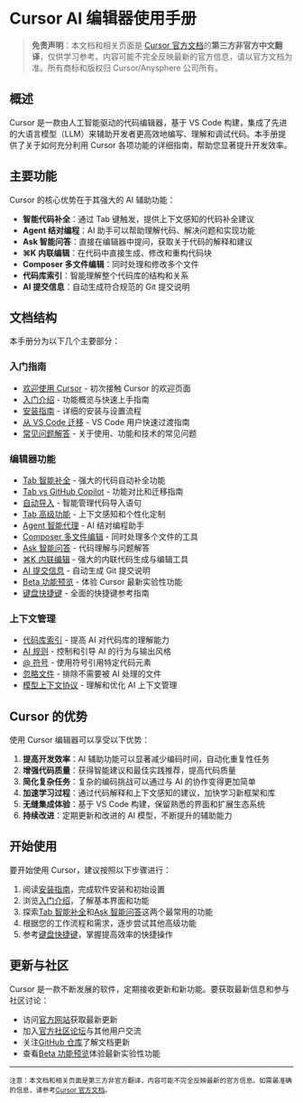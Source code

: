 # Cursor AI 编辑器使用手册

> **免责声明**：本文档和相关页面是 [Cursor 官方文档](https://docs.cursor.com)的**第三方非官方中文翻译**，仅供学习参考。内容可能不完全反映最新的官方信息，请以官方文档为准。所有商标和版权归 Cursor/Anysphere 公司所有。

## 概述

Cursor 是一款由人工智能驱动的代码编辑器，基于 VS Code 构建，集成了先进的大语言模型（LLM）来辅助开发者更高效地编写、理解和调试代码。本手册提供了关于如何充分利用 Cursor 各项功能的详细指南，帮助您显著提升开发效率。

## 主要功能

Cursor 的核心优势在于其强大的 AI 辅助功能：

- **智能代码补全**：通过 Tab 键触发，提供上下文感知的代码补全建议
- **Agent 结对编程**：AI 助手可以帮助理解代码、解决问题和实现功能
- **Ask 智能问答**：直接在编辑器中提问，获取关于代码的解释和建议
- **⌘K 内联编辑**：在代码中直接生成、修改和重构代码块
- **Composer 多文件编辑**：同时处理和修改多个文件
- **代码库索引**：智能理解整个代码库的结构和关系
- **AI 提交信息**：自动生成符合规范的 Git 提交说明

## 文档结构

本手册分为以下几个主要部分：

### 入门指南

- [欢迎使用 Cursor](/ai/cursor/welcome) - 初次接触 Cursor 的欢迎页面
- [入门介绍](/ai/cursor/introduction) - 功能概览与快速上手指南
- [安装指南](/ai/cursor/install) - 详细的安装与设置流程
- [从 VS Code 迁移](/ai/cursor/migrate-vscode) - VS Code 用户快速过渡指南
- [常见问题解答](/ai/cursor/faq) - 关于使用、功能和技术的常见问题

### 编辑器功能

- [Tab 智能补全](/ai/cursor/tab) - 强大的代码自动补全功能
- [Tab vs GitHub Copilot](/ai/cursor/tab-vs-copilot) - 功能对比和迁移指南
- [自动导入](/ai/cursor/auto-import) - 智能管理代码导入语句
- [Tab 高级功能](/ai/cursor/tab-advanced) - 上下文感知和个性化定制
- [Agent 智能代理](/ai/cursor/agent) - AI 结对编程助手
- [Composer 多文件编辑](/ai/cursor/composer) - 同时处理多个文件的工具
- [Ask 智能问答](/ai/cursor/ask) - 代码理解与问题解答
- [⌘K 内联编辑](/ai/cursor/cmd-k) - 强大的内联代码生成与编辑工具
- [AI 提交信息](/ai/cursor/commit) - 自动生成 Git 提交说明
- [Beta 功能预览](/ai/cursor/beta) - 体验 Cursor 最新实验性功能
- [键盘快捷键](/ai/cursor/shortcuts) - 全面的快捷键参考指南

### 上下文管理

- [代码库索引](/ai/cursor/codebase-indexing) - 提高 AI 对代码库的理解能力
- [AI 规则](/ai/cursor/rules-for-ai) - 控制和引导 AI 的行为与输出风格
- [@ 符号](/ai/cursor/symbols) - 使用符号引用特定代码元素
- [忽略文件](/ai/cursor/ignore-files) - 排除不需要被 AI 处理的文件
- [模型上下文协议](/ai/cursor/model-context-protocol) - 理解和优化 AI 上下文管理

## Cursor 的优势

使用 Cursor 编辑器可以享受以下优势：

1. **提高开发效率**：AI 辅助功能可以显著减少编码时间，自动化重复性任务
2. **增强代码质量**：获得智能建议和最佳实践推荐，提高代码质量
3. **简化复杂任务**：复杂的编码挑战可以通过与 AI 的协作变得更加简单
4. **加速学习过程**：通过代码解释和上下文感知的建议，加快学习新框架和库
5. **无缝集成体验**：基于 VS Code 构建，保留熟悉的界面和扩展生态系统
6. **持续改进**：定期更新和改进的 AI 模型，不断提升的辅助能力

## 开始使用

要开始使用 Cursor，建议按照以下步骤进行：

1. 阅读[安装指南](/ai/cursor/install)，完成软件安装和初始设置
2. 浏览[入门介绍](/ai/cursor/introduction)，了解基本界面和功能
3. 探索[Tab 智能补全](/ai/cursor/tab)和[Ask 智能问答](/ai/cursor/ask)这两个最常用的功能
4. 根据您的工作流程和需求，逐步尝试其他高级功能
5. 参考[键盘快捷键](/ai/cursor/shortcuts)，掌握提高效率的快捷操作

## 更新与社区

Cursor 是一款不断发展的软件，定期接收更新和新功能。要获取最新信息和参与社区讨论：

- 访问[官方网站](https://cursor.com)获取最新更新
- 加入[官方社区论坛](https://forum.cursor.com)与其他用户交流
- 关注[GitHub 仓库](https://github.com/theapexlab/cursor-documentation)了解文档更新
- 查看[Beta 功能预览](/ai/cursor/beta)体验最新实验性功能

---

<small>注意：本文档和相关页面是第三方非官方翻译，内容可能不完全反映最新的官方信息。如需最准确的信息，请参考[Cursor 官方文档](https://docs.cursor.com)。</small> 
